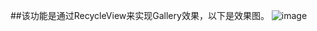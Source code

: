##该功能是通过RecycleView来实现Gallery效果，以下是效果图。
![image](https://github.com/zhangwei-wade/RecycleViewToGallery/blob/master/image/screengif.gif)